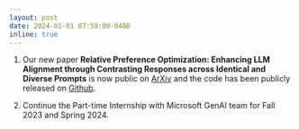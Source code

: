 ```yaml
---
layout: post
date: 2024-01-01 07:59:00-0400
inline: true
---
```


1. Our new paper **Relative Preference Optimization: Enhancing LLM Alignment through Contrasting Responses across Identical and Diverse Prompts** is now public on [ArXiv](https://arxiv.org/abs/2402.10958) and the code has been publicly released on [Github](https://github.com/yinyueqin/relative-preference-optimization).

2. Continue the Part-time Internship with Microsoft GenAI team for Fall 2023 and Spring 2024.
